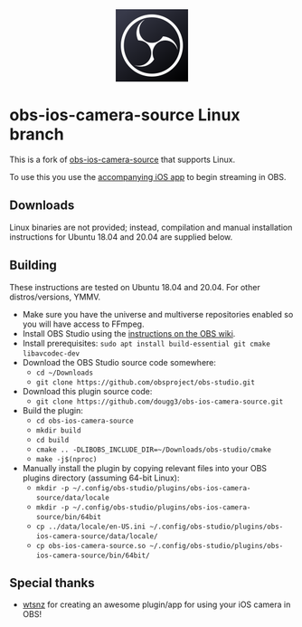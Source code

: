 <div align = "center">
<img src=".github/obs-logo.svg" width="128" height="128" />
</div>


obs-ios-camera-source Linux branch
==============
This is a fork of [obs-ios-camera-source](https://github.com/wtsnz/obs-ios-camera-source) that supports Linux.

To use this you use the [accompanying iOS app](https://will.townsend.io/products/obs-iphone/) to begin streaming in OBS.

## Downloads

Linux binaries are not provided; instead, compilation and manual installation instructions for Ubuntu 18.04 and 20.04 are supplied below.

## Building

These instructions are tested on Ubuntu 18.04 and 20.04. For other distros/versions, YMMV.

- Make sure you have the universe and multiverse repositories enabled so you will have access to FFmpeg.
- Install OBS Studio using the [instructions on the OBS wiki](https://obsproject.com/wiki/install-instructions#ubuntu-installation).
- Install prerequisites: `sudo apt install build-essential git cmake libavcodec-dev`
- Download the OBS Studio source code somewhere: 
  - `cd ~/Downloads`
  - `git clone https://github.com/obsproject/obs-studio.git`
- Download this plugin source code:
  - `git clone https://github.com/dougg3/obs-ios-camera-source.git`
- Build the plugin:
  - `cd obs-ios-camera-source`
  - `mkdir build`
  - `cd build`
  - `cmake .. -DLIBOBS_INCLUDE_DIR=~/Downloads/obs-studio/cmake`
  - `make -j$(nproc)`
- Manually install the plugin by copying relevant files into your OBS plugins directory (assuming 64-bit Linux):
  - `mkdir -p ~/.config/obs-studio/plugins/obs-ios-camera-source/data/locale`
  - `mkdir -p ~/.config/obs-studio/plugins/obs-ios-camera-source/bin/64bit`
  - `cp ../data/locale/en-US.ini ~/.config/obs-studio/plugins/obs-ios-camera-source/data/locale/`
  - `cp obs-ios-camera-source.so ~/.config/obs-studio/plugins/obs-ios-camera-source/bin/64bit/`

## Special thanks
- [wtsnz](https://github.com/wtsnz) for creating an awesome plugin/app for using your iOS camera in OBS!
